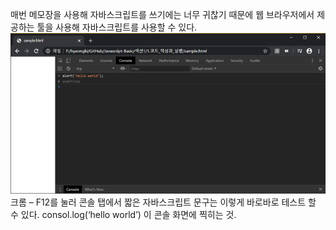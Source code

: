 매번 메모장을 사용해 자바스크립트를 쓰기에는 너무 귀찮기 때문에 웹 브라우저에서 제공하는 툴을 사용해 자바스크립트를 사용할 수 있다.
 ![p1](/img/p1.png)
크롬 – F12를 눌러 콘솔 탭에서 짧은 자바스크립트 문구는 이렇게 바로바로 테스트 할 수 있다.
consol.log(‘hello world’) 이 콘솔 화면에 찍히는 것.
